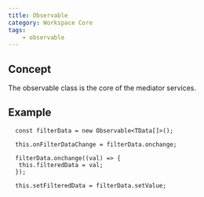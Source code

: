 ```yaml
---
title: Observable
category: Workspace Core
tags:
    - observable
---
```


## Concept

The observable class is the core of the mediator services.

## Example

```TS
  const filterData = new Observable<TData[]>();

  this.onFilterDataChange = filterData.onchange;

  filterData.onchange((val) => {
   this.filteredData = val;
  });

  this.setFilteredData = filterData.setValue;
```
